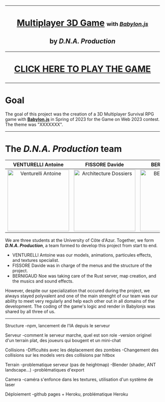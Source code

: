 ***
# <p  align="center">[Multiplayer 3D Game](https://DNA-Game-Production.github.io/GamesOnWeb2023/) <font size="4">with [*Babylon.js*](https://www.babylonjs.com/)</font><p>
## <p  align="center">by *D.N.A. Production*<p>
***
  
# <p  align="center">[CLICK HERE TO PLAY THE GAME](https://DNA-Game-Production.github.io/GamesOnWeb2023/)</p>
  
***

# Goal 
  The goal of this project was the creation of a 3D Multiplayer Survival RPG game with [<b>Babylon.js</b>](https://www.babylonjs.com/) in Spring of 2023 for the Game on Web 2023 contest. The theme was "XXXXXXX".
  
***

# The *D.N.A. Production* team

VENTURELLI Antoine | FISSORE Davide | BERNIGAUD Noé 
:-------------------------:|:-------------------------:|:-------------------------:
<img src="https://zupimages.net/up/22/19/39hp.png" alt="Venturelli Antoine" width="200"/> | <img src="https://zupimages.net/up/22/19/di99.png" alt="Architecture Dossiers" width="200"/> | <img src="https://zupimages.net/up/22/19/dak6.png" alt="BERNIGAUD Noé" width="200"/>

We are three students at the University of Côte d'Azur. Together, we form <b>*D.N.A. Production*</b>, a team formed to develop this project from start to end.
  
<ul>
  <li>VENTURELLI Antoine was our models, animations, particules effects, and textures specialist.</li>
  <li>FISSORE Davide was in charge of the menus and the structure of the project.</li>
  <li>BERNIGAUD Noe was taking care of the Rust server, map creation, and the musics and sound effects.</li>
</ul>

However, despite our specialization that occured during the project, we always stayed polyvalent and one of the main strenght of our team was our ability to meet very regularly and help each other out in all domains of the development. The coding of the game's logic and render in Babylonjs was shared by all three of us.
  
***

Structure
-npm, lancement de l'IA depuis le serveur

Serveur
-comment le serveur marche, quel est son role
-version originel d'un terrain plat, des joueurs qui bougent et un mini-chat

Collisions
-Difficultés avec les déplacement des zombies
-Changement des collisions sur les models vers des collisions par hitbox

Terrain
-problematique serveur (pas de heightmap)
-Blender (shader, ANT landscape...)
-problématiques d'export

Camera
-caméra s'enfonce dans les textures, utilisation d'un système de laser

Déploiement
-github pages + Heroku, problématique Heroku
